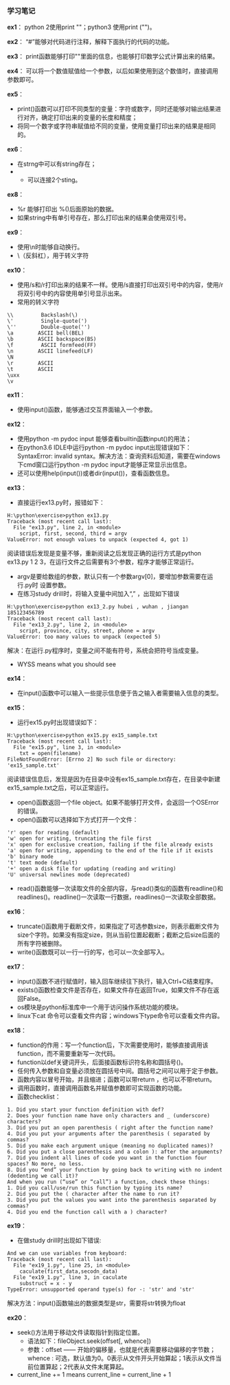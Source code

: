 ### 学习笔记
**ex1**：
python 2使用print ""；python3 使用print ("")。

**ex2**：
“#”能够对代码进行注释，解释下面执行的代码的功能。

**ex3**：
print函数能够打印""里面的信息，也能够打印数学公式计算出来的结果。

**ex4**：
可以将一个数值赋值给一个参数，以后如果使用到这个数值时，直接调用参数即可。

**ex5**：
-  print()函数可以打印不同类型的变量：字符或数字，同时还能够对输出结果进行对齐，确定打印出来的变量的长度和精度；
-  将同一个数字或字符串赋值给不同的变量，使用变量打印出来的结果是相同的。


**ex6**：
-  在strng中可以有string存在；
-  + 可以连接2个sting。


**ex8**：
-  %r 能够打印出 %()后面原始的数据。
-  如果string中有单引号存在，那么打印出来的结果会使用双引号。



**ex9**：
- 使用\n时能够自动换行。
- \（反斜杠），用于转义字符

**ex10**：
- 使用/s和/r打印出来的结果不一样。使用/s直接打印出双引号中的内容，使用/r将双引号中的内容使用单引号显示出来。
- 常用的转义字符
```
\\         Backslash(\)
\'         Single-quote(')
\''        Double-quote('')
\a        ASCII bell(BEL)
\b        ASCII backspace(BS)
\f         ASCII formfeed(FF)
\n        ASCII linefeed(LF)
\N
\r        ASCII
\t        ASCII
\uxx
\v
```

**ex11**：
- 使用input()函数，能够通过交互界面输入一个参数。

**ex12**：
-  使用python -m pydoc input 能够查看builtin函数input()的用法；
-  在python3.6 IDLE中运行python -m pydoc input出现错误如下：
  SyntaxError: invalid syntax。解决方法：查询资料后知道，需要在windows下cmd窗口运行python -m pydoc input才能够正常显示出信息。
-  还可以使用help(input())或者dir(input())，查看函数信息。

**ex13**：
- 直接运行ex13.py时，报错如下：
```
H:\python\exercise>python ex13.py
Traceback (most recent call last):
  File "ex13.py", line 2, in <module>
    script, first, second, third = argv
ValueError: not enough values to unpack (expected 4, got 1)
```
阅读错误后发现是变量不够，重新阅读之后发现正确的运行方式是python ex13.py 1 2 3，在运行文件之后需要有3个参数，程序才能够正常运行。
- argv是要给数组的参数，默认只有一个参数argv[0]，要增加参数需要在运行.py时 设置参数。
- 在练习study drill时，将输入变量中间加入“,” ，出现如下错误
```
H:\python\exercise>python ex13_2.py hubei , wuhan , jiangan 185123456789
Traceback (most recent call last):
  File "ex13_2.py", line 2, in <module>
    script, province, city, street, phone = argv
ValueError: too many values to unpack (expected 5)
```
解决：在运行.py程序时，变量之间不能有符号，系统会把符号当成变量。
- WYSS means what you should see


**ex14**：
- 在input()函数中可以输入一些提示信息便于告之输入者需要输入信息的类型。

**ex15**：
- 运行ex15.py时出现错误如下：
```
H:\python\exercise>python ex15.py ex15_sample.txt
Traceback (most recent call last):
  File "ex15.py", line 3, in <module>
    txt = open(filename)
FileNotFoundError: [Errno 2] No such file or directory: 'ex15_sample.txt'
```
阅读错误信息后，发现是因为在目录中没有ex15_sample.txt存在，在目录中新建ex15_sample.txt之后，可以正常运行。
-  open()函数返回一个file object。如果不能够打开文件，会返回一个OSError的错误。
-  open()函数可以选择如下方式打开一个文件：
```
'r' open for reading (default)
'w' open for writing, truncating the file first
'x' open for exclusive creation, failing if the file already exists
'a' open for writing, appending to the end of the file if it exists
'b' binary mode
't' text mode (default)
'+' open a disk file for updating (reading and writing)
'U' universal newlines mode (deprecated)
```
- read()函数能够一次读取文件的全部内容，与read()类似的函数有readline()和readlines()。readline()一次读取一行数据，readlines()一次读取全部数据。

**ex16**：
- truncate()函数用于截断文件，如果指定了可选参数size，则表示截断文件为size个字符。如果没有指定size，则从当前位置起截断；截断之后size后面的所有字符被删除。
- write()函数既可以一行一行的写，也可以一次全部写入。


**ex17**：
- input()函数不进行赋值时，输入回车继续往下执行，输入Ctrl+C结束程序。
- exists()函数检查文件是否存在，如果文件存在返回True，如果文件不存在返回False。
- os模块是python标准库中一个用于访问操作系统功能的模块。
- linux下cat 命令可以查看文件内容；windows下type命令可以查看文件内容。


**ex18**：
- function的作用：写一个function后，下次需要使用时，能够直接调用该function，而不需要重新写一次代码。
- function以def关键词开头，后面接函数标识符名称和圆括号()。
- 任何传入参数和自变量必须放在圆括号中间。圆括号之间可以用于定于参数。
- 函数内容以冒号开始，并且缩进；函数可以带return ，也可以不带return。
- 调用函数时，直接调用函数名并赋值参数即可实现函数的功能。
- 函数checklist：
```
1. Did you start your function definition with def?
2. Does your function name have only characters and _ (underscore) characters?
3. Did you put an open parenthesis ( right after the function name?
4. Did you put your arguments after the parenthesis ( separated by commas?
5. Did you make each argument unique (meaning no duplicated names)?
6. Did you put a close parenthesis and a colon ): after the arguments?
7. Did you indent all lines of code you want in the function four spaces? No more, no less.
8. Did you “end” your function by going back to writing with no indent (dedenting we call it)?
And when you run (“use” or “call”) a function, check these things:
1. Did you call/use/run this function by typing its name?
2. Did you put the ( character after the name to run it?
3. Did you put the values you want into the parenthesis separated by commas?
4. Did you end the function call with a ) character?
```

**ex19**：
- 在做study drill时出现如下错误:
```
And we can use variables from keyboard:
Traceback (most recent call last):
  File "ex19_1.py", line 25, in <module>
    caculate(first_data,secodn_data)
  File "ex19_1.py", line 3, in caculate
    substruct = x - y
TypeError: unsupported operand type(s) for -: 'str' and 'str'
```
解决方法：input()函数输出的数据类型是str，需要将str转换为float

**ex20**：
- seek()方法用于移动文件读取指针到指定位置。
    * 语法如下：fileObject.seek(offset[, whence])
    * 参数：offset —— 开始的偏移量，也就是代表需要移动偏移的字节数；whence : 可选，默认值为0。0表示从文件开头开始算起；1表示从文件当前位置算起；2代表从文件末尾算起。
- current_line += 1 means current_line =  current_line + 1








